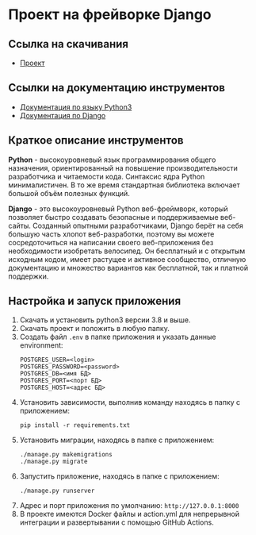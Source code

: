 # Проект на фрейворке Django
## Ссылка на скачивания

- [Проект](https://github.com/Rycroft-Philostrate/project-todolist.git)

## Ссылки на документацию инструментов

- [Документация по языку Python3](https://docs.python.org/3/)
- [Документация по Django](https://docs.djangoproject.com/)

## Краткое описание инструментов

**Python** - высокоуровневый язык программирования общего назначения, ориентированный на повышение производительности разработчика и читаемости кода. Синтаксис ядра Python минималистичен. В то же время стандартная библиотека включает большой объём полезных функций.

**Django** - это высокоуровневый Python веб-фреймворк, который позволяет быстро создавать безопасные и поддерживаемые веб-сайты. Созданный опытными разработчиками, Django берёт на себя большую часть хлопот веб-разработки, поэтому вы можете сосредоточиться на написании своего веб-приложения без необходимости изобретать велосипед. Он бесплатный и с открытым исходным кодом, имеет растущее и активное сообщество, отличную документацию и множество вариантов как бесплатной, так и платной поддержки.

## Настройка и запуск приложения

1. Скачать и установить python3 версии 3.8 и выше.
2. Скачать проект и положить в любую папку.
3. Создать файл `.env` в папке приложения и указать данные environment:
   ```
   POSTGRES_USER=<login>
   POSTGRES_PASSWORD=<password>
   POSTGRES_DB=<имя БД>
   POSTGRES_PORT=<порт БД>
   POSTGRES_HOST=<адрес БД>
   ```
4. Установить зависимости, выполнив команду находясь в папку с приложением:
    ```
   pip install -r requirements.txt
   ```
5. Установить миграции, находясь в папке с приложением:
    ```
   ./manage.py makemigrations
   ./manage.py migrate
   ```
6. Запустить приложение, находясь в папке с приложением:
    ```
   ./manage.py runserver
   ```
7. Адрес и порт приложения по умолчанию: `http://127.0.0.1:8000`
8. В проекте имеются Docker файлы и action.yml для непрерывной интеграции и развертывании с помощью GitHub Actions.
